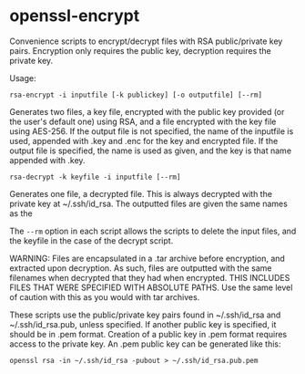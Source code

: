 # openssl-encrypt

Convenience scripts to encrypt/decrypt files with RSA public/private key pairs.
Encryption only requires the public key, decryption requires the private key.

Usage:

```
rsa-encrypt -i inputfile [-k publickey] [-o outputfile] [--rm]
```
Generates two files, a key file, encrypted with the public key provided (or the user's default one) using RSA,
and a file encrypted with the key file using AES-256.
If the output file is not specified, the name of the inputfile is used,
appended with .key and .enc for the key and encrypted file.
If the output file is specified, the name is used as given, and the key is that name appended with .key.

```
rsa-decrypt -k keyfile -i inputfile [--rm]
```
Generates one file, a decrypted file. This is always decrypted with the private key at ~/.ssh/id_rsa.
The outputted files are given the same names as the 

The `--rm` option in each script allows the scripts to delete the input files, and the keyfile in the case of the decrypt script.

WARNING: Files are encapsulated in a .tar archive before encryption, and extracted upon decryption.
As such, files are outputted with the same filenames when decrypted that they had when encrypted. THIS INCLUDES FILES THAT WERE SPECIFIED WITH ABSOLUTE PATHS. Use the same level of caution with this as you would with tar archives.

These scripts use the public/private key pairs found in ~/.ssh/id_rsa and ~/.ssh/id_rsa.pub, unless specified.
If another public key is specified, it should be in .pem format. Creation of a public key in .pem format
requires access to the private key. An .pem public key can be generated like this:

```
openssl rsa -in ~/.ssh/id_rsa -pubout > ~/.ssh/id_rsa.pub.pem
```
